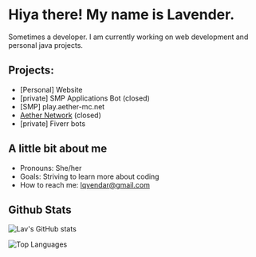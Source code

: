 # Hiya there! My name is Lavender.
Sometimes a developer.
I am currently working on web development and personal java projects.


## Projects:
- [Personal] Website
- [private] SMP Applications Bot (closed)
- [SMP] play.aether-mc.net
- [Aether Network](https://aether-mc.net) (closed)
- [private] Fiverr bots


## A little bit about me
- Pronouns: She/her
- Goals: Striving to learn more about coding
- How to reach me: lqvendar@gmail.com

## Github Stats
![Lav's GitHub stats](https://github-readme-stats.vercel.app/api?username=lqvendar&count_private=true&theme=material-palenight)

![Top Languages](https://github-readme-stats.vercel.app/api/top-langs/?username=lqvendar&theme=material-palenight&show_icons=true&layout=compact&count_private=true)
